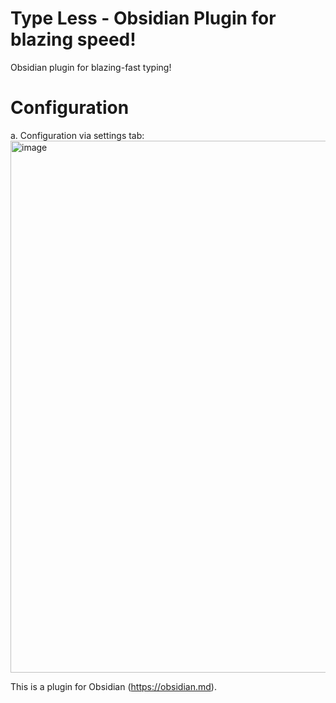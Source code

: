 # Type Less - Obsidian Plugin for blazing speed!
Obsidian plugin for blazing-fast typing!

# Configuration

a. Configuration via settings tab:
<img width="851" alt="image" src="https://github.com/clearnote01/type-less-plugin/assets/9555129/820db90f-2f18-479f-8e12-c0213a4d3cd9">

This is a plugin for Obsidian (https://obsidian.md).
